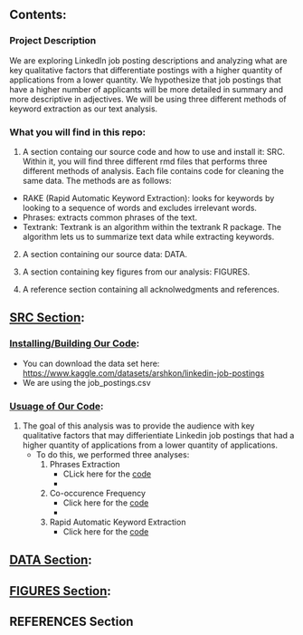 ## Contents:

### Project Description
We are exploring LinkedIn job posting descriptions and analyzing what are key
qualitative factors that differentiate postings with a higher quantity of applications from a
lower quantity. We hypothesize that job postings that have a higher number of applicants
will be more detailed in summary and more descriptive in adjectives. We will be using
three different methods of keyword extraction as our text analysis.

### What you will find in this repo:
1. A section containg our source code and how to use and install it: SRC. Within it, you will find three different rmd files that performs three different methods of analysis. Each file contains code for cleaning 
the same data. The methods are as follows:
- RAKE (Rapid Automatic Keyword Extraction): looks for keywords by looking to a sequence of words and excludes irrelevant words. 
- Phrases: extracts common phrases of the text.
- Textrank: Textrank is an algorithm within the textrank R package. The algorithm lets us to summarize text data while extracting keywords.


2. A section containing our source data: DATA.

3. A section containing key figures from our analysis: FIGURES.

4. A reference section containing all acknolwedgments and references.

## [SRC Section](https://github.com/bridaviss/ProjectM1/tree/main/SRC):

### [Installing/Building Our Code](https://www.kaggle.com/datasets/arshkon/linkedin-job-postings):
- You can download the data set here: https://www.kaggle.com/datasets/arshkon/linkedin-job-postings 
- We are using the job_postings.csv 


### [Usuage of Our Code](https://github.com/bridaviss/ProjectM1/tree/main/SRC):
1. The goal of this analysis was to provide the audience with key qualitative factors that may differientiate Linkedin job postings that had a higher quantity of applications from a lower quantity of applications.
   - To do this, we performed three analyses:
       1. Phrases Extraction
            - CLick here for the [code]() 
            - 
       3. Co-occurence Frequency
           - Click here for the [code](https://github.com/bridaviss/ProjectM1/blob/main/SRC/LinkedInPhrasesAnalysis.Rmd)
           - 
       5. Rapid Automatic Keyword Extraction
            - Click here for the [code](https://github.com/bridaviss/ProjectM1/blob/main/SRC/RAKE_method_code.Rmd)
              
   



## [DATA Section](https://github.com/bridaviss/ProjectM1/tree/main/DATA):


## [FIGURES Section](https://github.com/bridaviss/ProjectM1/tree/main/FIGURES):


## REFERENCES Section
